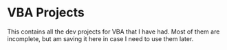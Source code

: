 # VBA Projects
This contains all the dev projects for VBA that I have had. Most of them are incomplete, but am saving it here in case I need to use them later.


